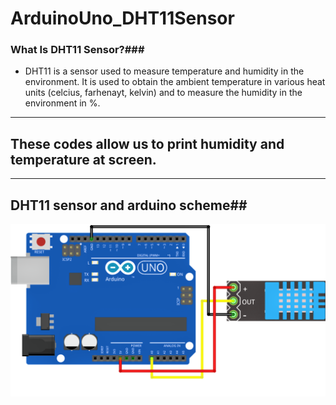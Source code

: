 # ArduinoUno_DHT11Sensor
### What Is DHT11 Sensor?###
* DHT11 is a sensor used to measure temperature and humidity in the environment. It is used to obtain the ambient temperature in various heat units (celcius, farhenayt, kelvin) and to measure the humidity in the environment in %.
-----------
## These codes allow us to print humidity and temperature at screen.
-----------
## DHT11 sensor and arduino scheme##
![ProjectScheme](https://github.com/Adoessuor/ArduinoUno_DHT11Sensor/blob/main/e0fcf6_ad2f60f70f4547f2b911014f3d625b8b_mv2.png)
